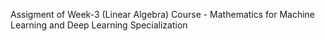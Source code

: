 Assigment of Week-3 (Linear Algebra)
Course - Mathematics for Machine Learning and Deep Learning Specialization
